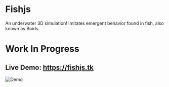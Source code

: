 # Fishjs
An underwater 3D simulation! Imitates emergent behavior found in fish, also known as Boids.


# Work In Progress
## Live Demo: https://fishjs.tk

![Demo](/media/fishjs_demo.gif)
